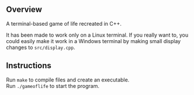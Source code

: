 ## Overview
A terminal-based game of life recreated in C++.

It has been made to work only on a Linux terminal. If you really want to, you could easily make it work in a Windows terminal by making small display changes to `src/display.cpp`.

## Instructions
Run `make` to compile files and create an executable.<br/>
Run `./gameoflife` to start the program.